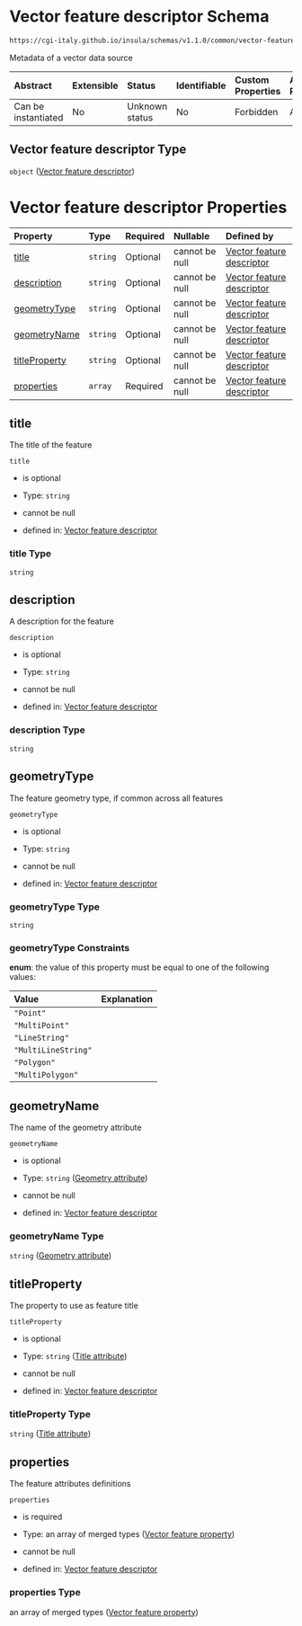 # Vector feature descriptor Schema

```txt
https://cgi-italy.github.io/insula/schemas/v1.1.0/common/vector-feature-descriptor.schema.json
```

Metadata of a vector data source

| Abstract            | Extensible | Status         | Identifiable | Custom Properties | Additional Properties | Access Restrictions | Defined In                                                                                                           |
| :------------------ | :--------- | :------------- | :----------- | :---------------- | :-------------------- | :------------------ | :------------------------------------------------------------------------------------------------------------------- |
| Can be instantiated | No         | Unknown status | No           | Forbidden         | Allowed               | none                | [vector-feature-descriptor.schema.json](schemas/common/vector-feature-descriptor.schema.json) |

## Vector feature descriptor Type

`object` ([Vector feature descriptor](vector-feature-descriptor.md))

# Vector feature descriptor Properties

| Property                        | Type     | Required | Nullable       | Defined by                                                                                                                                                                                                        |
| :------------------------------ | :------- | :------- | :------------- | :---------------------------------------------------------------------------------------------------------------------------------------------------------------------------------------------------------------- |
| [title](#title)                 | `string` | Optional | cannot be null | [Vector feature descriptor](vector-feature-descriptor-properties-title.md)                     |
| [description](#description)     | `string` | Optional | cannot be null | [Vector feature descriptor](vector-feature-descriptor-properties-description.md)         |
| [geometryType](#geometrytype)   | `string` | Optional | cannot be null | [Vector feature descriptor](vector-feature-descriptor-properties-geometrytype.md)       |
| [geometryName](#geometryname)   | `string` | Optional | cannot be null | [Vector feature descriptor](vector-feature-descriptor-properties-geometry-attribute.md) |
| [titleProperty](#titleproperty) | `string` | Optional | cannot be null | [Vector feature descriptor](vector-feature-descriptor-properties-title-attribute.md)   |
| [properties](#properties)       | `array`  | Required | cannot be null | [Vector feature descriptor](vector-feature-descriptor-properties-feature-attributes.md)   |

## title

The title of the feature

`title`

* is optional

* Type: `string`

* cannot be null

* defined in: [Vector feature descriptor](vector-feature-descriptor-properties-title.md)

### title Type

`string`

## description

A description for the feature

`description`

* is optional

* Type: `string`

* cannot be null

* defined in: [Vector feature descriptor](vector-feature-descriptor-properties-description.md)

### description Type

`string`

## geometryType

The feature geometry type, if common across all features

`geometryType`

* is optional

* Type: `string`

* cannot be null

* defined in: [Vector feature descriptor](vector-feature-descriptor-properties-geometrytype.md)

### geometryType Type

`string`

### geometryType Constraints

**enum**: the value of this property must be equal to one of the following values:

| Value               | Explanation |
| :------------------ | :---------- |
| `"Point"`           |             |
| `"MultiPoint"`      |             |
| `"LineString"`      |             |
| `"MultiLineString"` |             |
| `"Polygon"`         |             |
| `"MultiPolygon"`    |             |

## geometryName

The name of the geometry attribute

`geometryName`

* is optional

* Type: `string` ([Geometry attribute](vector-feature-descriptor-properties-geometry-attribute.md))

* cannot be null

* defined in: [Vector feature descriptor](vector-feature-descriptor-properties-geometry-attribute.md)

### geometryName Type

`string` ([Geometry attribute](vector-feature-descriptor-properties-geometry-attribute.md))

## titleProperty

The property to use as feature title

`titleProperty`

* is optional

* Type: `string` ([Title attribute](vector-feature-descriptor-properties-title-attribute.md))

* cannot be null

* defined in: [Vector feature descriptor](vector-feature-descriptor-properties-title-attribute.md)

### titleProperty Type

`string` ([Title attribute](vector-feature-descriptor-properties-title-attribute.md))

## properties

The feature attributes definitions

`properties`

* is required

* Type: an array of merged types ([Vector feature property](vector-feature-property.md))

* cannot be null

* defined in: [Vector feature descriptor](vector-feature-descriptor-properties-feature-attributes.md)

### properties Type

an array of merged types ([Vector feature property](vector-feature-property.md))
